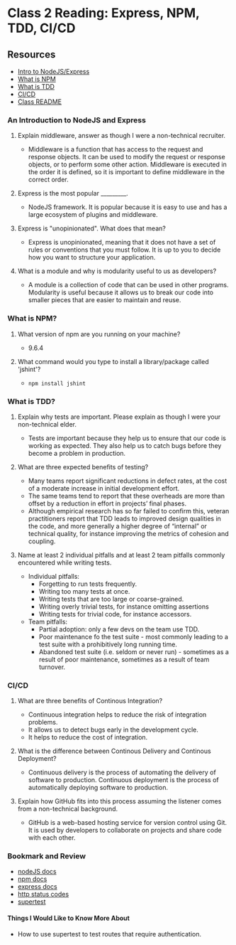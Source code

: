 # Class 2 Reading: Express, NPM, TDD, CI/CD

## Resources

- [Intro to NodeJS/Express](https://developer.mozilla.org/en-US/docs/Learn/Server-side/Express_Nodejs/Introduction)
- [What is NPM](https://docs.npmjs.com/about-npm)
- [What is TDD](https://www.agilealliance.org/glossary/tdd/#q=~(infinite~false~filters~(postType~(~'page~'post~'aa_book~'aa_event_session~'aa_experience_report~'aa_glossary~'aa_research_paper~'aa_video)~tags~(~'tdd))~searchTerm~'~sort~false~sortDirection~'asc~page~1))
- [CI/CD](https://www.youtube.com/watch?v=xSv_m3KhUO8)
- [Class README](https://codefellows.github.io/code-401-javascript-guide/curriculum/class-02/)

### An Introduction to NodeJS and Express

1. Explain middleware, answer as though I were a non-technical recruiter.

    - Middleware is a function that has access to the request and response objects. It can be used to modify the request or response objects, or to perform some other action. Middleware is executed in the order it is defined, so it is important to define middleware in the correct order.

2. Express is the most popular _________.

    - NodeJS framework. It is popular because it is easy to use and has a large ecosystem of plugins and middleware.

3. Express is "unopinionated". What does that mean?

    - Express is unopinionated, meaning that it does not have a set of rules or conventions that you must follow. It is up to you to decide how you want to structure your application.

4. What is a module and why is modularity useful to us as developers?

    - A module is a collection of code that can be used in other programs. Modularity is useful because it allows us to break our code into smaller pieces that are easier to maintain and reuse.

### What is NPM?

1. What version of npm are you running on your machine?
    - 9.6.4

2. What command would you type to install a library/package called 'jshint'?
    - `npm install jshint`

### What is TDD?

1. Explain why tests are important. Please explain as though I were your non-technical elder.
    - Tests are important because they help us to ensure that our code is working as expected. They also help us to catch bugs before they become a problem in production.

2. What are three expected benefits of testing?
    - Many teams report significant reductions in defect rates, at the cost of a moderate increase in initial development effort.
    - The same teams tend to report that these overheads are more than offset by a reduction in effort in projects’ final phases.
    - Although empirical research has so far failed to confirm this, veteran practitioners report that TDD leads to improved design qualities in the code, and more generally a higher degree of “internal” or technical quality, for instance improving the metrics of cohesion and coupling.

3. Name at least 2 individual pitfalls and at least 2 team pitfalls commonly encountered while writing tests.
    - Individual pitfalls:
        - Forgetting to run tests frequently.
        - Writing too many tests at once.
        - Writing tests that are too large or coarse-grained.
        - Writing overly trivial tests, for instance omitting assertions
        - Writing tests for trivial code, for instance accessors.
    - Team pitfalls:
        - Partial adoption: only a few devs on the team use TDD.
        - Poor maintenance fo the test suite - most commonly leading to a test suite with a prohibitively long running time.
        - Abandoned test suite (i.e. seldom or never run) - sometimes as a result of poor maintenance, sometimes as a result of team turnover.

### CI/CD

1. What are three benefits of Continous Integration?
    - Continuous integration helps to reduce the risk of integration problems.
    - It allows us to detect bugs early in the development cycle.
    - It helps to reduce the cost of integration.

2. What is the difference between Continous Delivery and Continous Deployment?
    - Continuous delivery is the process of automating the delivery of software to production. Continuous deployment is the process of automatically deploying software to production.

3. Explain how GitHub fits into this process assuming the listener comes from a non-technical background.
    - GitHub is a web-based hosting service for version control using Git. It is used by developers to collaborate on projects and share code with each other.

### Bookmark and Review

- [nodeJS docs](https://nodejs.org/en/docs)
- [npm docs](https://docs.npmjs.com/)
- [express docs](https://expressjs.com/en/4x/api.html)
- [http status codes](https://www.restapitutorial.com/httpstatuscodes.html)
- [supertest](https://github.com/ladjs/supertest)

#### Things I Would Like to Know More About

- How to use supertest to test routes that require authentication.
